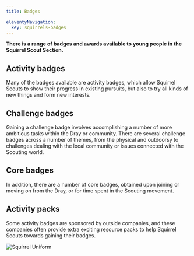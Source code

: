 ```yaml
---
title: Badges

eleventyNavigation:
  key: squirrels-badges
---
```


**There is a range of badges and awards available to young people in the Squirrel Scout Section.**

## Activity badges
Many of the badges available are activity badges, which allow Squirrel Scouts to show their progress in existing pursuits, but also to try all kinds of new things and form new interests.

## Challenge badges
Gaining a challenge badge involves accomplishing a number of more ambitious tasks within the Dray or community. There are several challenge badges across a number of themes, from the physical and outdoorsy to challenges dealing with the local community or issues connected with the Scouting world.

## Core badges
In addition, there are a number of core badges, obtained upon joining or moving on from the Dray, or for time spent in the Scouting movement.

## Activity packs
Some activity badges are sponsored by outside companies, and these companies often provide extra exciting resource packs to help Squirrel Scouts towards gaining their badges.

![Squirrel Uniform](/assets/images/uniform/squirrel-uniform.png)